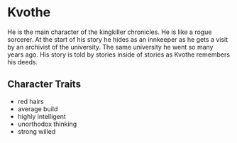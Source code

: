 # Kvothe
He is the main character of the kingkiller chronicles. He is like a rogue sorcerer. At the start of his story he hides as an innkeeper as he gets a visit by an archivist of the university. The same university he went so many years ago. His story is told by stories inside of stories as Kvothe remembers his deeds.
## Character Traits
* red hairs
* average build
* highly intelligent
* unorthodox thinking
* strong willed